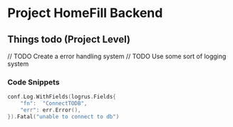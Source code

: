 # Project HomeFill Backend

## Things todo (Project Level)
// TODO Create a error handling system
// TODO Use some sort of logging system

### Code Snippets

```go
conf.Log.WithFields(logrus.Fields{
	"fn":  "ConnectTODB",
	"err": err.Error(),
}).Fatal("unable to connect to db")
```
